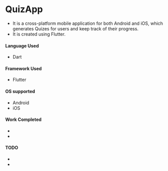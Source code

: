 # QuizApp

- It is a cross-platform mobile application for both Android and iOS, which generates Quizes for users and keep track of their progress. 
- It is created using Flutter.  

#### Language Used
- Dart

#### Framework Used
- Flutter

#### OS supported
- Android
- iOS

#### Work Completed
-
-

#### TODO
-
-
